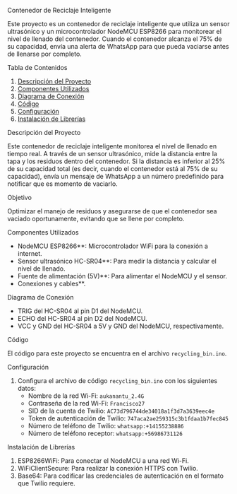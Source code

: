 Contenedor de Reciclaje Inteligente

Este proyecto es un contenedor de reciclaje inteligente que utiliza un sensor ultrasónico y un microcontrolador NodeMCU ESP8266 para monitorear el nivel de llenado del contenedor.
Cuando el contenedor alcanza el 75% de su capacidad, envía una alerta de WhatsApp para que pueda vaciarse antes de llenarse por completo.

 Tabla de Contenidos
1. [Descripción del Proyecto](#descripción-del-proyecto)
2. [Componentes Utilizados](#componentes-utilizados)
3. [Diagrama de Conexión](#diagrama-de-conexión)
4. [Código](#código)
5. [Configuración](#configuración)
6. [Instalación de Librerías](#instalación-de-librerías)


Descripción del Proyecto

Este contenedor de reciclaje inteligente monitorea el nivel de llenado en tiempo real. A través de un sensor ultrasónico,
mide la distancia entre la tapa y los residuos dentro del contenedor. Si la distancia es inferior al 25% de su capacidad total
(es decir, cuando el contenedor está al 75% de su capacidad), envía un mensaje de WhatsApp a un número predefinido para notificar que es momento de vaciarlo.

Objetivo

Optimizar el manejo de residuos y asegurarse de que el contenedor sea vaciado oportunamente, evitando que se llene por completo.

 Componentes Utilizados

- NodeMCU ESP8266**: Microcontrolador WiFi para la conexión a internet.
- Sensor ultrasónico HC-SR04**: Para medir la distancia y calcular el nivel de llenado.
- Fuente de alimentación (5V)**: Para alimentar el NodeMCU y el sensor.
- Conexiones y cables**.

Diagrama de Conexión

- TRIG del HC-SR04 al pin D1 del NodeMCU.
- ECHO del HC-SR04 al pin D2 del NodeMCU.
- VCC y GND del HC-SR04 a 5V y GND del NodeMCU, respectivamente.



Código

El código para este proyecto se encuentra en el archivo `recycling_bin.ino`.

Configuración

1. Configura el archivo de código `recycling_bin.ino` con los siguientes datos:
   - Nombre de la red Wi-Fi: `aukanantu_2.4G`
   - Contraseña de la red Wi-Fi: `Francisco27`
   - SID de la cuenta de Twilio: `AC73d796744de34018a1f3d7a3639eec4e`
   - Token de autenticación de Twilio: `747aca2ae259315c3b1fdaa1b7fec845`
   - Número de teléfono de Twilio: `whatsapp:+14155238886`
   - Número de teléfono receptor: `whatsapp:+56986731126`



Instalación de Librerías


1. ESP8266WiFi: Para conectar el NodeMCU a una red Wi-Fi.
2. WiFiClientSecure: Para realizar la conexión HTTPS con Twilio.
3. Base64: Para codificar las credenciales de autenticación en el formato que Twilio requiere.



